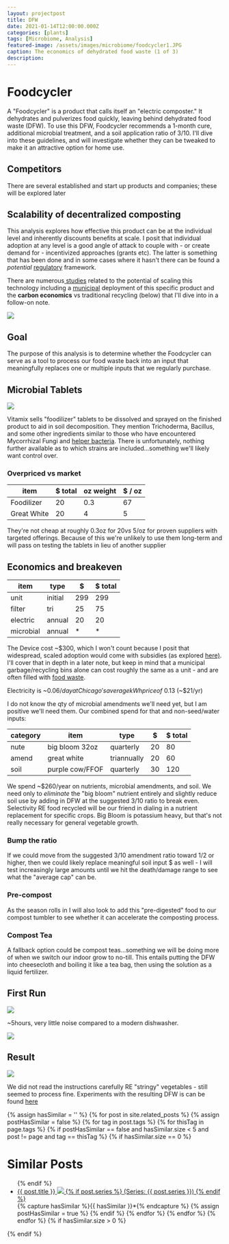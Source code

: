 ```yaml
---
layout: projectpost
title: DFW
date: 2021-01-14T12:00:00.000Z
categories: [plants]
tags: [Microbiome, Analysis]
featured-image: /assets/images/microbiome/foodcycler1.JPG
caption: The economics of dehydrated food waste (1 of 3)
description: 
---
```

# Foodcycler
 
A "Foodcycler" is a product that calls itself an "electric composter." It dehydrates and pulverizes food quickly, leaving behind dehydrated food waste (DFW). To use this DFW, Foodcycler recommends a 1-month cure, additional microbial treatment, and a soil application ratio of 3/10. I'll dive into these guidelines, and will investigate whether they can be tweaked to make it an attractive option for home use.

## Competitors 

There are several established and start up products and companies; these will be explored later

## Scalability of decentralized composting

This analysis explores how effective this product can be at the individual level and inherently discounts benefits at scale. I posit that individual adoption at any level is a good angle of attack to couple with - or create demand for - incentivized approaches (grants etc). The latter is something that has been done and in some cases where it hasn't there can be found a <i>potential</i> <a href="https://www.calrecycle.ca.gov/organics/food/commercial/dehydrators" target="_blank" rel="noopener noreferrer">regulatory</a> framework.

There are numerous<a href="https://www.researchgate.net/publication/334059397_Decentralized_Community_Composting_Feasibility_Analysis_for_Residential_Food_Waste_A_Chicago_Case_Study" target="_blank" rel="noopener noreferrer"> studies</a> related to the potential of scaling this technology including a <a href="https://nelson.civicweb.net/document/90881/FoodCycler%20Budget%202021%20presentation.pdf?handle=3C9551DFFAA740619CE29D05234C64A8" target="_blank" rel="noopener noreferrer">municipal</a> deployment of this specific product and the <b>carbon economics</b> vs traditional recycling (below) that I'll dive into in a follow-on note.

<a data-fancybox="gallery" href="/assets/images/microbiome/carbonecon.JPG"><img class="projectimage" src="/assets/images/microbiome/carbonecon.JPG"></a>

## Goal
 
The purpose of this analysis is to determine whether the Foodcycler can serve as a tool to process our food waste back into an input that meaningfully replaces one or multiple inputs that we regularly purchase. 
 
## Microbial Tablets

<a data-fancybox="gallery" href="/assets/images/microbiome/foodcyclertabs.JPG"><img class="projectimage" src="/assets/images/microbiome/foodcyclertabs.JPG"></a>

Vitamix sells "foodilizer" tablets to be dissolved and sprayed on the finished product to aid in soil decomposition. They mention Trichoderma, Bacillus, and some other ingredients similar to those who have encountered Mycorrhizal Fungi and <a href="https://en.wikipedia.org/wiki/Mycorrhiza_helper_bacteria" target="_blank" rel="noopener noreferrer">helper bacteria</a>. There is unfortunately, nothing further available as to which strains are included...something we'll likely want control over.
 
### Overpriced vs market

| item      	| $ total 	| oz weight 	| $ / oz 	|
|-------------	|---------	|-----------	|--------	|
| Foodilizer  	| 20      	| 0.3       	| 67     	|
| Great White 	| 20      	| 4         	| 5      	|


They're not cheap at roughly 0.3oz for $20 vs ~$5/oz for proven suppliers with targeted offerings. Because of this we're unlikely to use them long-term and will pass on testing the tablets in lieu of another supplier
 
## Economics and breakeven


| item      	| type    	| $   	|  $ total  |      
|-----------	|---------	|-----	|---------  |
| unit      	| initial 	| 299 	| 299       |
| filter    	| tri   	| 25 	| 75        |
| electric  	| annual  	| 20 	| 20        |
| microbial 	| annual  	| *   	| *         |


The Device cost ~$300, which I won't count because I posit that widespread, scaled adoption would come with subsidies (as explored <a href="http://thenelsondaily.com/news/new-direction-considered-residential-organics-collection-city" target="_blank" rel="noopener noreferrer">here)</a>. I'll cover that in depth in a later note, but keep in mind that a municipal garbage/recycling bins alone can cost roughly the same as a unit - and are often filled with <a href="https://www.npr.org/local/309/2020/08/11/901299345/your-questions-about-recycling-and-composting-in-chicago-answered#:~:text=%22And%20when%20you%20see%20that,hauling%20of%20that%20food%20waste." target="_blank" rel="noopener noreferrer">food waste</a>.

Electricity is ~$0.06/day at Chicago's average kWh price of ~$0.13 (~$21/yr)

I do not know the qty of microbial amendments we'll need yet, but I am positive we'll need them. Our combined spend for that and non-seed/water inputs: 

| category 	| item                              	| type   	    | $ 	| $ total 	|
|----------	|--------------------------------------	|-------------	|------	|-------	|
| nute    	| big bloom 32oz                       	| quarterly 	|   20 	|    80 	|
| amend    	| great white                         	| triannually 	|   20 	|    60 	|
| soil    	| purple cow/FFOF                   	| quarterly   	|   30 	|   120 	|

We spend ~$260/year on nutrients, microbial amendments, and soil. We need only to  <i>eliminate</i> the "big bloom" nutrient entirely and slightly reduce soil use by adding in DFW at the suggested 3/10 ratio to break even. Selectivity RE food recycled will be our friend in dialing in a nutrient replacement for specific crops. Big Bloom is potassium heavy, but that's not really necessary for general vegetable growth. 


### Bump the ratio
 
If we could move from the suggested 3/10 amendment ratio toward 1/2 or higher, then we could likely replace meaningful soil input $ as well - I will test increasingly large amounts until we hit the death/damage range to see what the "average cap" can be. 

### Pre-compost
As the season rolls in I will also look to add this "pre-digested" food to our compost tumbler to see whether it can accelerate the composting process.

### Compost Tea
 
A fallback option could be compost teas...something we will be doing more of when we switch our indoor grow to no-till. This entails putting the DFW into cheesecloth and boiling it like a tea bag, then using the solution as a liquid fertilizer.

## First Run

 <a data-fancybox="gallery" href="/assets/images/microbiome/foodcycler1.JPG"><img class="projectimage" src="/assets/images/microbiome/foodcycler1.JPG"></a>
 
~5hours, very little noise compared to a modern dishwasher.

<a data-fancybox="gallery" href="/assets/images/microbiome/foodcycler2.JPG"><img class="projectimage" src="/assets/images/microbiome/foodcycler2.JPG"></a>
 
## Result

<a data-fancybox="gallery" href="/assets/images/microbiome/foodcycler4.JPG"><img class="projectimage" src="/assets/images/microbiome/foodcycler4.JPG"></a>
 
We did not read the instructions carefully RE "stringy" vegetables - still seemed to process fine. Experiments with the resulting DFW is can be found <a href="https://clarkadisney.github.io/microbiome">here<a/>
 
{% assign hasSimilar = '' %}
{% for post in site.related_posts %}
{% assign postHasSimilar = false %}
{% for tag in post.tags %}
{% for thisTag in page.tags %}
{% if postHasSimilar == false and hasSimilar.size < 5 and post != page and tag == thisTag %}
{% if hasSimilar.size == 0 %}
# Similar Posts
<ul>
{% endif %}
<li class="relatedPost">
<a href="{{ site.url }}{{ post.url }}">{{ post.title }}
<img src="{{ post.featured-image }}" class='postlistimage' />
{% if post.series %}
(Series: {{ post.series }})
{% endif %}
</a>
</li>
{% capture hasSimilar %}{{ hasSimilar }}*{% endcapture %}
{% assign postHasSimilar = true %}
{% endif %}
{% endfor %}
{% endfor %}
{% endfor %}
{% if hasSimilar.size > 0 %}
</ul>
{% endif %}
 
 

